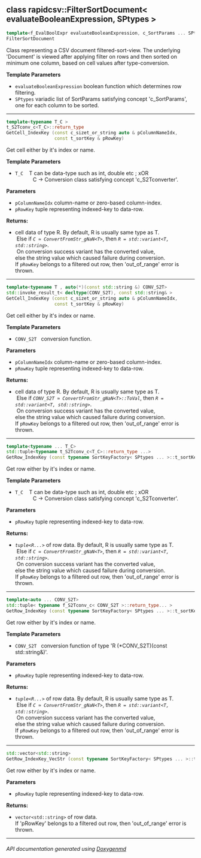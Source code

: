 ## class rapidcsv::FilterSortDocument< evaluateBooleanExpression, SPtypes >

```c++
template<f_EvalBoolExpr evaluateBooleanExpression, c_SortParams ... SPtypes>
FilterSortDocument
```

Class representing a CSV document filtered-sort-view. The underlying 'Document' is viewed after applying filter on rows and then sorted on minimum one column, based on cell values after type-conversion.

**Template Parameters**
- `evaluateBooleanExpression`  boolean function which determines row filtering.
- `SPtypes`  variadic list of SortParams satisfying concept 'c_SortParams', one for each column to be sorted.
---

```c++
template<typename T_C >
t_S2Tconv_c<T_C>::return_type
GetCell_IndexKey (const c_sizet_or_string auto & pColumnNameIdx,
                  const t_sortKey & pRowKey)
```
Get cell either by it's index or name.

**Template Parameters**
- `T_C`    T can be data-type such as int, double etc ; xOR <br>
            C -> Conversion class satisfying concept 'c_S2Tconverter'.

**Parameters**
- `pColumnNameIdx` column-name or zero-based column-index.
- `pRowKey` tuple representing indexed-key to data-row.

**Returns:**
- cell data of type R. By default, R is usually same type as T. <br>
 Else if *`C ≃ ConvertFromStr_gNaN<T>`*, then *`R = std::variant<T, std::string>`*. <br>
 On conversion success variant has the converted value, <br>
 else the string value which caused failure during conversion. <br>
 If `pRowKey` belongs to a filtered out row, then 'out_of_range' error is thrown.

---

```c++
template<typename T , auto(*)(const std::string &) CONV_S2T>
std::invoke_result_t< decltype(CONV_S2T), const std::string& >
GetCell_IndexKey (const c_sizet_or_string auto & pColumnNameIdx,
                  const t_sortKey & pRowKey)
```
Get cell either by it's index or name.

**Template Parameters**
- `CONV_S2T`   conversion function.

**Parameters**
- `pColumnNameIdx` column-name or zero-based column-index.
- `pRowKey` tuple representing indexed-key to data-row.

**Returns:**
- cell data of type R. By default, R is usually same type as T. <br>
 Else if *`CONV_S2T ≃ ConvertFromStr_gNaN<T>::ToVal`*, then *`R = std::variant<T, std::string>`*. <br>
 On conversion success variant has the converted value, <br>
 else the string value which caused failure during conversion. <br>
 If `pRowKey` belongs to a filtered out row, then 'out_of_range' error is thrown.

---

```c++
template<typename ... T_C>
std::tuple<typename t_S2Tconv_c<T_C>::return_type ...>
GetRow_IndexKey (const typename SortKeyFactory< SPtypes ... >::t_sortKey & pRowKey)
```
Get row either by it's index or name.

**Template Parameters**
- `T_C`    T can be data-type such as int, double etc ;   xOR <br>
            C -> Conversion class satisfying concept 'c_S2Tconverter'.

**Parameters**
- `pRowKey` tuple representing indexed-key to data-row.

**Returns:**
- *`tuple<R...>`* of row data. By default, R is usually same type as T. <br>
 Else if *`C ≃ ConvertFromStr_gNaN<T>`*, then *`R = std::variant<T, std::string>`*. <br>
 On conversion success variant has the converted value, <br>
 else the string value which caused failure during conversion. <br>
 If `pRowKey` belongs to a filtered out row, then 'out_of_range' error is thrown.

---

```c++
template<auto ... CONV_S2T>
std::tuple< typename f_S2Tconv_c< CONV_S2T >::return_type... >
GetRow_IndexKey (const typename SortKeyFactory< SPtypes ... >::t_sortKey & pRowKey)
```
Get row either by it's index or name.

**Template Parameters**
- `CONV_S2T`   conversion function of type 'R (*CONV_S2T)(const std::string&)'.

**Parameters**
- `pRowKey` tuple representing indexed-key to data-row.

**Returns:**
- *`tuple<R...>`* of row data. By default, R is usually same type as T. <br>
 Else if *`C ≃ ConvertFromStr_gNaN<T>`*, then *`R = std::variant<T, std::string>`*. <br>
 On conversion success variant has the converted value, <br>
 else the string value which caused failure during conversion. <br>
 If `pRowKey` belongs to a filtered out row, then 'out_of_range' error is thrown.

---

```c++
std::vector<std::string>
GetRow_IndexKey_VecStr (const typename SortKeyFactory< SPtypes ... >::t_sortKey & pRowKey)
```
Get row either by it's index or name.

**Parameters**
- `pRowKey` tuple representing indexed-key to data-row.

**Returns:**
- `vector<std::string>` of row data. <br>
If 'pRowKey' belongs to a filtered out row, then 'out_of_range' error is thrown.

---

###### API documentation generated using [Doxygenmd](https://github.com/d99kris/doxygenmd)

